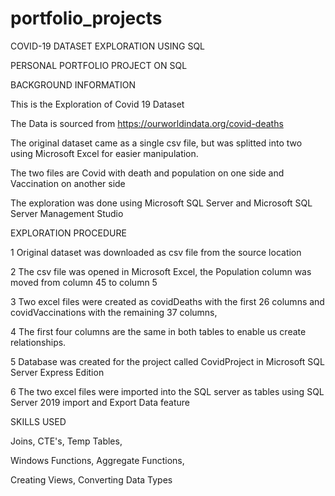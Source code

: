 # portfolio_projects
COVID-19 DATASET EXPLORATION USING SQL

PERSONAL PORTFOLIO PROJECT ON SQL 

BACKGROUND INFORMATION

This is the Exploration of Covid 19 Dataset

The Data is sourced from https://ourworldindata.org/covid-deaths

The original dataset came as a single csv file, but was splitted into two using Microsoft Excel for easier manipulation.

The two files are Covid with death and population on one side and Vaccination on another side

The exploration was done using Microsoft SQL Server and Microsoft SQL Server Management Studio


EXPLORATION PROCEDURE

1 Original dataset was downloaded as csv file from the source location

2 The csv file was opened in Microsoft Excel, the Population column was moved from column 45 to column 5

3 Two excel files were created as covidDeaths with the first 26 columns  and covidVaccinations with the remaining 37 columns, 

4 The first four columns are the same in both tables to enable us create relationships. 

5 Database was created for the project called CovidProject in Microsoft SQL Server Express Edition

6 The two excel files were imported into the SQL server as tables using SQL Server 2019 import and Export Data feature

SKILLS USED  

Joins, CTE's, Temp Tables, 

Windows Functions, Aggregate Functions, 

Creating Views, Converting Data Types
